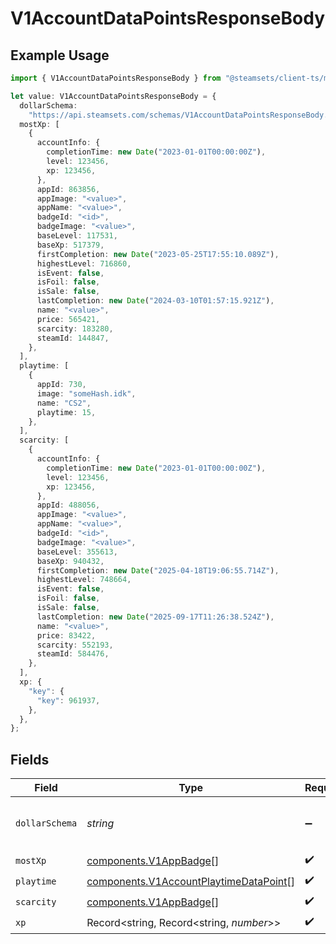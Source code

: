 # V1AccountDataPointsResponseBody

## Example Usage

```typescript
import { V1AccountDataPointsResponseBody } from "@steamsets/client-ts/models/components";

let value: V1AccountDataPointsResponseBody = {
  dollarSchema:
    "https://api.steamsets.com/schemas/V1AccountDataPointsResponseBody.json",
  mostXp: [
    {
      accountInfo: {
        completionTime: new Date("2023-01-01T00:00:00Z"),
        level: 123456,
        xp: 123456,
      },
      appId: 863856,
      appImage: "<value>",
      appName: "<value>",
      badgeId: "<id>",
      badgeImage: "<value>",
      baseLevel: 117531,
      baseXp: 517379,
      firstCompletion: new Date("2023-05-25T17:55:10.089Z"),
      highestLevel: 716860,
      isEvent: false,
      isFoil: false,
      isSale: false,
      lastCompletion: new Date("2024-03-10T01:57:15.921Z"),
      name: "<value>",
      price: 565421,
      scarcity: 183280,
      steamId: 144847,
    },
  ],
  playtime: [
    {
      appId: 730,
      image: "someHash.idk",
      name: "CS2",
      playtime: 15,
    },
  ],
  scarcity: [
    {
      accountInfo: {
        completionTime: new Date("2023-01-01T00:00:00Z"),
        level: 123456,
        xp: 123456,
      },
      appId: 488056,
      appImage: "<value>",
      appName: "<value>",
      badgeId: "<id>",
      badgeImage: "<value>",
      baseLevel: 355613,
      baseXp: 940432,
      firstCompletion: new Date("2025-04-18T19:06:55.714Z"),
      highestLevel: 748664,
      isEvent: false,
      isFoil: false,
      isSale: false,
      lastCompletion: new Date("2025-09-17T11:26:38.524Z"),
      name: "<value>",
      price: 83422,
      scarcity: 552193,
      steamId: 584476,
    },
  ],
  xp: {
    "key": {
      "key": 961937,
    },
  },
};
```

## Fields

| Field                                                                                            | Type                                                                                             | Required                                                                                         | Description                                                                                      | Example                                                                                          |
| ------------------------------------------------------------------------------------------------ | ------------------------------------------------------------------------------------------------ | ------------------------------------------------------------------------------------------------ | ------------------------------------------------------------------------------------------------ | ------------------------------------------------------------------------------------------------ |
| `dollarSchema`                                                                                   | *string*                                                                                         | :heavy_minus_sign:                                                                               | A URL to the JSON Schema for this object.                                                        | https://api.steamsets.com/schemas/V1AccountDataPointsResponseBody.json                           |
| `mostXp`                                                                                         | [components.V1AppBadge](../../models/components/v1appbadge.md)[]                                 | :heavy_check_mark:                                                                               | N/A                                                                                              |                                                                                                  |
| `playtime`                                                                                       | [components.V1AccountPlaytimeDataPoint](../../models/components/v1accountplaytimedatapoint.md)[] | :heavy_check_mark:                                                                               | N/A                                                                                              |                                                                                                  |
| `scarcity`                                                                                       | [components.V1AppBadge](../../models/components/v1appbadge.md)[]                                 | :heavy_check_mark:                                                                               | N/A                                                                                              |                                                                                                  |
| `xp`                                                                                             | Record<string, Record<string, *number*>>                                                         | :heavy_check_mark:                                                                               | N/A                                                                                              |                                                                                                  |